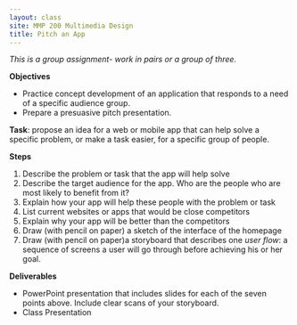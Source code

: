 ```yaml
---
layout: class
site: MMP 200 Multimedia Design
title: Pitch an App
---
```

*This is a group assignment- work in pairs or a group of three.*

**Objectives** 
- Practice concept development of an application that responds to a need of a specific audience group. 
- Prepare a presuasive pitch presentation.

**Task**: propose an idea for a web or mobile app that can help solve a specific problem, or make a task easier, for a specific group of people. 

**Steps**
1. Describe the problem or task that the app will help solve
1. Describe the target audience for the app. Who are the people who are most likely to benefit from it?
1. Explain how your app will help these people with the problem or task
1. List current websites or apps that would be close competitors
1. Explain why your app will be better than the competitors
1. Draw (with pencil on paper) a sketch of the interface of the homepage
1. Draw (with pencil on paper)a storyboard that describes one *user flow*: a sequence of screens a user will go through before achieving his or her goal.

**Deliverables** 
- PowerPoint presentation that includes slides for each of the seven points above. Include clear scans of your storyboard. 
- Class Presentation
